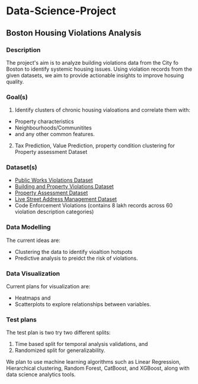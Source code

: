 # Data-Science-Project

## Boston Housing Violations Analysis
### Description
The project's aim is to analyze building violations data from the City fo Boston to identify systemic housing issues.
Using violation records from the given datasets, we aim to provide actionable insights to improve hosuing quality.

### Goal(s)
1. Identify clusters of chronic housing vialoations and correlate them with:
- Property characteristics
- Neighbourhoods/Communitites
-  and any other common features.

2. Tax Prediction, Value Prediction, property condition clustering for Property assessment Dataset

### Dataset(s)

- [Public Works Violations Dataset](https://data.boston.gov/dataset/public-works-violations)
- [Building and Property Violations Dataset](https://data.boston.gov/dataset/building-and-property-violations1)
- [Property Assessment Dataset](https://data.boston.gov/dataset/property-assessment)
- [Live Street Address Management Dataset](https://data.boston.gov/dataset/live-street-address-management-sam-addresses)
- Code Enforcement Violations (contains 8 lakh records across 60 violation description categories)


### Data Modelling
The current ideas are: 
- Clustering the data to identify vioaltion hotspots
- Predictive analysis to preidct the risk of violations.

### Data Visualization
Current plans for visualization are:
- Heatmaps and 
- Scatterplots to explore relationships between variables.

### Test plans

The test plan is two try two different splits:
 1. Time based split for temporal analysis validations, and
 2. Randomized split for generalizability.

We plan to use machine learning algorithms such as Linear Regression, Hierarchical clustering, Random Forest, CatBoost, and XGBoost, along with data science analytics tools.

